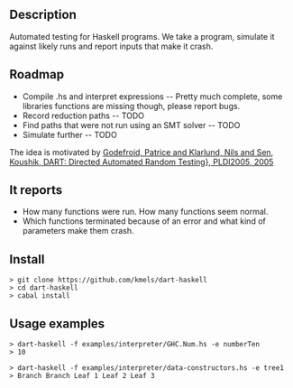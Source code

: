 Description
------
Automated testing for Haskell programs. We take a program, simulate it against likely runs and report inputs that make it crash.

Roadmap
------
 - Compile .hs and interpret expressions -- Pretty much complete, some libraries functions are missing though, please report bugs.
 - Record reduction paths -- TODO 
 - Find paths that were not run using an SMT solver -- TODO
 - Simulate further -- TODO

The idea is motivated by [Godefroid, Patrice and Klarlund, Nils and Sen, Koushik, DART: Directed Automated Random Testing}, PLDI2005, 2005](http://doi.acm.org/10.1145/1065010.1065036)

It reports
------
 - How many functions were run. How many functions seem normal.
 - Which functions terminated because of an error and what kind of parameters make them crash.

Install
------
    > git clone https://github.com/kmels/dart-haskell
    > cd dart-haskell
    > cabal install

Usage examples  
-------
    > dart-haskell -f examples/interpreter/GHC.Num.hs -e numberTen
    > 10

    > dart-haskell -f examples/interpreter/data-constructors.hs -e tree1
    > Branch Branch Leaf 1 Leaf 2 Leaf 3

    